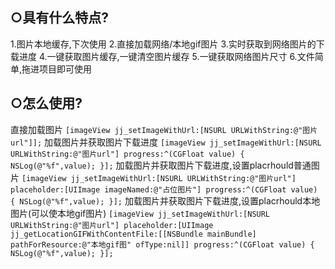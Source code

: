 ○具有什么特点?
--
1.图片本地缓存,下次使用
2.直接加载网络/本地gif图片
3.实时获取到网络图片的下载进度
4.一键获取图片缓存,一键清空图片缓存
5.一键获取网络图片尺寸
6.文件简单,拖进项目即可使用

○怎么使用?
--
直接加载图片
`
[imageView jj_setImageWithUrl:[NSURL URLWithString:@"图片url"]];
`
加载图片并获取图片下载进度
`
[imageView jj_setImageWithUrl:[NSURL URLWithString:@"图片url"] progress:^(CGFloat value) {
NSLog(@"%f",value);
}];
`
加载图片并获取图片下载进度,设置placrhould普通图片
`
[imageView jj_setImageWithUrl:[NSURL URLWithString:@"图片url"] placeholder:[UIImage imageNamed:@"占位图片"] progress:^(CGFloat value) {
NSLog(@"%f",value);
}];
`
加载图片并获取图片下载进度,设置placrhould本地图片(可以使本地gif图片)
`
[imageView jj_setImageWithUrl:[NSURL URLWithString:@"图片url"] placeholder:[UIImage jj_getLocationGIFWithContentFile:[[NSBundle mainBundle] pathForResource:@"本地gif图" ofType:nil]] progress:^(CGFloat value) {
NSLog(@"%f",value);
}];
`
        
        
        
        
        
        
        
        
